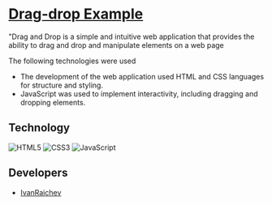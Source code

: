 
# <a href="https://ivanraichev.github.io/Drag-drow/">Drag-drop Example</a>
"Drag and Drop is a simple and intuitive web application that provides the ability to drag and drop and manipulate elements on a web page

The following technologies were used 
- The development of the web application used HTML and CSS languages for structure and styling.
- JavaScript was used to implement interactivity, including dragging and dropping elements.

## Technology
![HTML5](https://img.shields.io/badge/-HTML5-e34f26?logo=html5&logoColor=white)
![CSS3](https://img.shields.io/badge/-CSS3-1572b6?logo=css3&logoColor=white)
![JavaScript](https://img.shields.io/badge/-JavaScript-f7df1e?logo=javaScript&logoColor=black)

## Developers

- [IvanRaichev](https://github.com/IvanRaichev)
